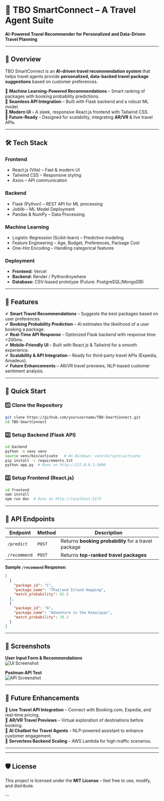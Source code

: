 # 🚀 TBO SmartConnect – A Travel Agent Suite  
**AI-Powered Travel Recommender for Personalized and Data-Driven Travel Planning**  


---

## 🌟 Overview  
TBO SmartConnect is an **AI-driven travel recommendation system** that helps travel agents provide **personalized, data-backed travel package suggestions** based on customer preferences.  

🔹 **Machine Learning-Powered Recommendations** – Smart ranking of packages with booking probability predictions.  
🔹 **Seamless API Integration** – Built with Flask backend and a robust ML model.  
🔹 **Modern UI** – A sleek, responsive React.js frontend with Tailwind CSS.  
🔹 **Future-Ready** – Designed for scalability, integrating **AR/VR** & live travel APIs.  

---

## 🛠️ Tech Stack  
### **Frontend**  
- React.js (Vite) – Fast & modern UI  
- Tailwind CSS – Responsive styling  
- Axios – API communication  

### **Backend**  
- Flask (Python) – REST API for ML processing  
- Joblib – ML Model Deployment  
- Pandas & NumPy – Data Processing  

### **Machine Learning**  
- Logistic Regression (Scikit-learn) – Predictive modeling  
- Feature Engineering – Age, Budget, Preferences, Package Cost  
- One-Hot Encoding – Handling categorical features  

### **Deployment**  
- **Frontend:** Vercel  
- **Backend:** Render / PythonAnywhere  
- **Database:** CSV-based prototype (Future: PostgreSQL/MongoDB)  

---

## 🔧 Features  
✔ **Smart Travel Recommendations** – Suggests the best packages based on user preferences.  
✔ **Booking Probability Prediction** – AI estimates the likelihood of a user booking a package.  
✔ **Real-Time API Response** – Optimized Flask backend with response time <200ms.  
✔ **Mobile-Friendly UI** – Built with React.js & Tailwind for a smooth experience.  
✔ **Scalability & API Integration** – Ready for third-party travel APIs (Expedia, Amadeus).  
✔ **Future Enhancements** – AR/VR travel previews, NLP-based customer sentiment analysis.  

---

## 🚀 Quick Start  
### **1️⃣ Clone the Repository**  
```bash  
git clone https://github.com/yourusername/TBO-SmartConnect.git  
cd TBO-SmartConnect  
```

### **2️⃣ Setup Backend (Flask API)**  
```bash  
cd backend  
python -m venv venv  
source venv/bin/activate   # On Windows: venv\Scripts\activate  
pip install -r requirements.txt  
python app.py  # Runs on http://127.0.0.1:5000  
```

### **3️⃣ Setup Frontend (React.js)**  
```bash  
cd frontend  
npm install  
npm run dev  # Runs on http://localhost:5173  
```

---

## 🎯 API Endpoints  
| **Endpoint** | **Method** | **Description** |  
|-------------|-----------|----------------|  
| `/predict` | `POST` | Returns **booking probability** for a travel package |  
| `/recommend` | `POST` | Returns **top-ranked travel packages** |  

**Sample `/recommend` Response:**  
```json  
[  
  {  
    "package_id": "C",  
    "package_name": "Thailand Island Hopping",  
    "match_probability": 82.5  
  },  
  {  
    "package_id": "A",  
    "package_name": "Adventure in the Himalayas",  
    "match_probability": 76.3  
  }  
]  
```

---

## 📸 Screenshots  
**User Input Form & Recommendations**  
![UI Screenshot](public/ui-screenshot.png)  

**Postman API Test**  
![API Screenshot](public/api-test.png)  

---

## 🔮 Future Enhancements  
🔹 **Live Travel API Integration** – Connect with Booking.com, Expedia, and real-time pricing.  
🔹 **AR/VR Travel Previews** – Virtual exploration of destinations before booking.  
🔹 **AI Chatbot for Travel Agents** – NLP-powered assistant to enhance customer engagement.  
🔹 **Serverless Backend Scaling** – AWS Lambda for high-traffic scenarios.  

---


---

## 🛡️ License  
This project is licensed under the **MIT License** – feel free to use, modify, and distribute.  

--

